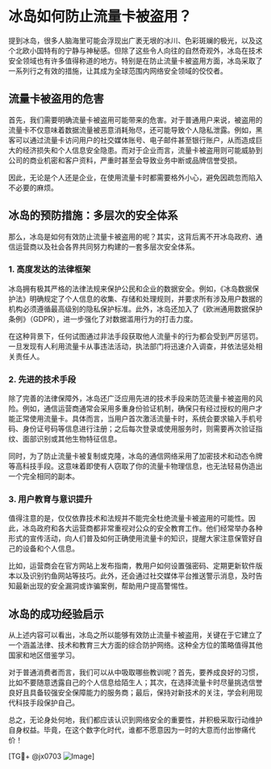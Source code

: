 # 冰岛如何防止流量卡被盗用？

提到冰岛，很多人脑海里可能会浮现出广袤无垠的冰川、色彩斑斓的极光，以及这个北欧小国特有的宁静与神秘感。但除了这些令人向往的自然奇观外，冰岛在技术安全领域也有许多值得称道的地方。特别是在防止流量卡被盗用方面，冰岛采取了一系列行之有效的措施，让其成为全球范围内网络安全领域的佼佼者。

## 流量卡被盗用的危害

首先，我们需要明确流量卡被盗用可能带来的危害。对于普通用户来说，被盗用的流量卡不仅意味着数据流量被恶意消耗殆尽，还可能导致个人隐私泄露。例如，黑客可以通过流量卡访问用户的社交媒体账号、电子邮件甚至银行账户，从而造成巨大的经济损失和个人信息安全隐患。而对于企业而言，流量卡被盗用则可能威胁到公司的商业机密和客户资料，严重时甚至会导致业务中断或品牌信誉受损。

因此，无论是个人还是企业，在使用流量卡时都需要格外小心，避免因疏忽而陷入不必要的麻烦。

## 冰岛的预防措施：多层次的安全体系

那么，冰岛是如何有效防止流量卡被盗用的呢？其实，这背后离不开冰岛政府、通信运营商以及社会各界共同努力构建的一套多层次安全体系。

### 1. 高度发达的法律框架

冰岛拥有极其严格的法律法规来保护公民和企业的数据安全。例如，《冰岛数据保护法》明确规定了个人信息的收集、存储和处理规则，并要求所有涉及用户数据的机构必须遵循最高级别的隐私保护标准。此外，冰岛还加入了《欧洲通用数据保护条例》（GDPR），进一步强化了对数据滥用行为的打击力度。

在这种背景下，任何试图通过非法手段获取他人流量卡的行为都会受到严厉惩罚。一旦发现有人利用流量卡从事违法活动，执法部门将迅速介入调查，并依法惩处相关责任人。

### 2. 先进的技术手段

除了完善的法律保障外，冰岛还广泛应用先进的技术手段来防范流量卡被盗用的风险。例如，通信运营商通常会采用多重身份验证机制，确保只有经过授权的用户才能正常使用流量卡。具体而言，当用户首次激活流量卡时，系统会要求输入手机号码、身份证号码等信息进行注册；之后每次登录或使用服务时，则需要再次验证指纹、面部识别或其他生物特征信息。

同时，为了防止流量卡被复制或克隆，冰岛的通信网络采用了加密技术和动态令牌等高科技手段。这意味着即使有人窃取了你的流量卡物理信息，也无法轻易伪造出一个完全相同的副本。

### 3. 用户教育与意识提升

值得注意的是，仅仅依靠技术和法规并不能完全杜绝流量卡被盗用的可能性。因此，冰岛政府和各大运营商都非常重视对公众的安全教育工作。他们经常举办各种形式的宣传活动，向人们普及如何正确使用流量卡的知识，提醒大家注意保管好自己的设备和个人信息。

比如，运营商会在官方网站上发布指南，教用户如何设置强密码、定期更新软件版本以及识别钓鱼网站等技巧。此外，还会通过社交媒体平台推送警示消息，及时告知最新出现的安全漏洞或诈骗案例，帮助用户提高警惕性。

## 冰岛的成功经验启示

从上述内容可以看出，冰岛之所以能够有效防止流量卡被盗用，关键在于它建立了一个涵盖法律、技术和教育三大方面的综合防护网络。这种全方位的策略值得其他国家和地区借鉴学习。

对于普通消费者而言，我们可以从中吸取哪些教训呢？首先，要养成良好的习惯，比如不要随意透露自己的个人信息给陌生人；其次，在选择流量卡时尽量挑选信誉良好且具备较强安全保障能力的服务商；最后，保持对新技术的关注，学会利用现代科技手段保护自己。

总之，无论身处何地，我们都应该认识到网络安全的重要性，并积极采取行动维护自身权益。毕竟，在这个数字化时代，谁都不愿意因为一时的大意而付出惨痛代价！

[TG💪+ @jx0703 ![Image](https://github.com/user-attachments/assets/dbca1d08-cadb-493c-b0ec-ad6f7a83f270)]